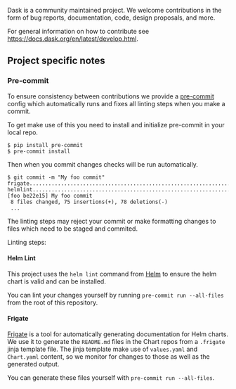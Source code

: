 Dask is a community maintained project. We welcome contributions in the form of bug reports, documentation, code, design proposals, and more.

For general information on how to contribute see https://docs.dask.org/en/latest/develop.html.

## Project specific notes

### Pre-commit

To ensure consistency between contributions we provide a [pre-commit](https://pre-commit.com/) config which automatically runs and fixes all linting steps when you make a commit.

To get make use of this you need to install and initialize pre-commit in your local repo.

```console
$ pip install pre-commit
$ pre-commit install
```

Then when you commit changes checks will be run automatically.

```console
$ git commit -m "My foo commit"
frigate..................................................................Passed
helmlint.................................................................Passed
[foo be22e15] My foo commit
 8 files changed, 75 insertions(+), 78 deletions(-)
 ...
```

The linting steps may reject your commit or make formatting changes to files which need to be staged and commited.

Linting steps:

#### Helm Lint

This project uses the `helm lint` command from [Helm](https://helm.sh/docs/using_helm/) to ensure the helm chart is valid and can be installed.

You can lint your changes yourself by running `pre-commit run --all-files` from the root of this repository.

#### Frigate

[Frigate](https://github.com/rapidsai/frigate) is a tool for automatically generating documentation for Helm charts. We use it to generate the `README.md`
files in the Chart repos from a `.frigate` jinja template file. The jinja template make use of `values.yaml` and `Chart.yaml` content, so we monitor for changes to
those as well as the generated output.

You can generate these files yourself with `pre-commit run --all-files`.
